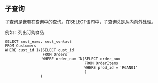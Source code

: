 ## 子查询

子查询是嵌套在查询中的查询。在SELECT语句中，子查询总是从内向外处理。

例如：列出订购商品

```
SELECT cust_name, cust_contact
FROM Customers
WHERE cust_id IN(SELECT cust_id
				 FROM Orders
				 WHERE order_num IN(SELECT order_num
									FROM OrderItems
									WHERE prod_id = 'RGAN01'
									)
				)
```



